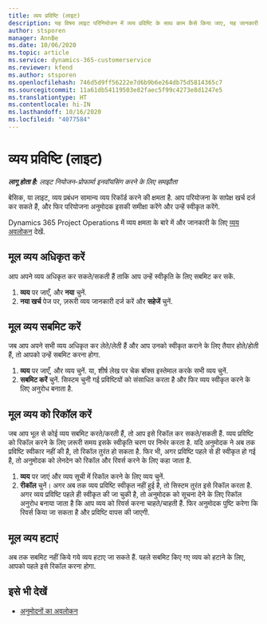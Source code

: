 ```yaml
---
title: व्यय प्रविष्टि (लाइट)
description: यह विषय लाइट परिनियोजन में व्यय प्रविष्टि के साथ काम कैसे किया जाए, यह जानकारी देता है.
author: stsporen
manager: AnnBe
ms.date: 10/06/2020
ms.topic: article
ms.service: dynamics-365-customerservice
ms.reviewer: kfend
ms.author: stsporen
ms.openlocfilehash: 746d5d9ff56222e7d6b9b6e264db75d5814365c7
ms.sourcegitcommit: 11a61db54119503e82faec5f99c4273e8d1247e5
ms.translationtype: HT
ms.contentlocale: hi-IN
ms.lasthandoff: 10/16/2020
ms.locfileid: "4077584"
---
```

# <a name="expense-entry-lite"></a>व्यय प्रविष्टि (लाइट)

_**लागू होता है:** लाइट नियोजन-प्रोफार्मा इनवॉयसिंग करने के लिए समझौता_

बेसिक, या लाइट, व्यय प्रबंधन सामान्य व्यय रिकॉर्ड करने की क्षमता है. आप परियोजना के सापेक्ष खर्च दर्ज कर सकते हैं, और फिर परियोजना अनुमोदक इसकी समीक्षा करेंगे और उन्हें स्वीकृत करेंगे.

Dynamics 365 Project Operations में व्यय क्षमता के बारे में और जानकारी के लिए [व्यय अवलोकन](expense-overview.md) देखें.

## <a name="capture-a-basic-expense"></a>मूल व्यय अधिकृत करें

आप अपने व्यय अधिकृत कर सकते/सकती हैं ताकि आप उन्हें स्वीकृति के लिए सबमिट कर सकें.

1. **व्यय** पर जाएँ, और **नया** चुनें.
2. **नया खर्च** पेज पर, ज़रूरी व्यय जानकारी दर्ज करें और **सहेजें** चुनें.

## <a name="submit-a-basic-expense"></a>मूल व्यय सबमिट करें

जब आप अपने सभी व्यय अधिकृत कर लेते/लेती हैं और आप उनको स्वीकृत कराने के लिए तैयार होते/होती हैं, तो आपको उन्हें सबमिट करना होगा.

1. **व्यय** पर जाएँ, और व्यय चुनें. या, शीर्ष लेख पर चेक बॉक्स इस्तेमाल करके सभी व्यय चुनें.
2. **सबमिट करें** चुनें. सिस्टम चुनी गई प्रविष्टियों को संसाधित करता है और फिर व्यय स्वीकृत करने के लिए अनुरोध बनाता है.

## <a name="recall-a-basic-expense"></a>मूल व्यय को रिकॉल करें

जब आप भूल से कोई व्यय सबमिट करते/करती हैं, तो आप इसे रिकॉल कर सकते/सकती हैं. व्यय प्रविष्टि को रिकॉल करने के लिए ज़रूरी समय इसके स्वीकृति चरण पर निर्भर करता है.  यदि अनुमोदक ने अब तक प्रविष्टि स्वीकार नहीं की है, तो रिकॉल तुरंत हो सकता है. फिर भी, अगर प्रविष्टि पहले से ही स्वीकृत हो गई है, तो अनुमोदक को लेनदेन को रिकॉल और रिवर्स करने के लिए कहा जाता है.

1. **व्यय** पर जाएं और व्यय सूची में रिकॉल करने के लिए व्यय चुनें.
2. **रीकॉल** चुनें। अगर अब तक व्यय प्रविष्टि स्वीकृत नहीं हुई है, तो सिस्टम तुरंत इसे रिकॉल करता है. अगर व्यय प्रविष्टि पहले ही स्वीकृत की जा चुकी है, तो अनुमोदक को सूचना देने के लिए रिकॉल अनुरोध बनाया जाता है कि आप व्यय को रिवर्स करना चाहते/चाहती हैं. फिर अनुमोदक पुष्टि करेगा कि रिवर्स किया जा सकता है और प्रविष्टि वापस की जाएगी.

## <a name="delete-a-basic-expense"></a>मूल व्यय हटाएं

अब तक सबमिट नहीं किये गये व्यय हटाए जा सकते हैं. पहले सबमिट किए गए व्यय को हटाने के लिए, आपको पहले इसे रिकॉल करना होगा.

## <a name="see-also"></a>इसे भी देखें

- [अनुमोदनों का अवलोकन](../approvals/approvals-overview.md)
